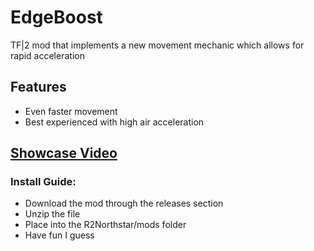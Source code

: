 # EdgeBoost
TF|2 mod that implements a new movement mechanic which allows for rapid acceleration 

## Features
- Even faster movement
- Best experienced with high air acceleration 

## [Showcase Video](https://youtu.be/G-S7k37bvTI)

### Install Guide:
- Download the mod through the releases section
- Unzip the file
- Place into the R2Northstar/mods folder
- Have fun I guess

